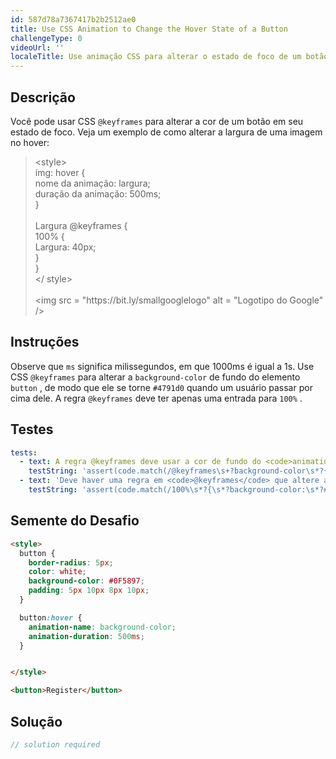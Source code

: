 ```yaml
---
id: 587d78a7367417b2b2512ae0
title: Use CSS Animation to Change the Hover State of a Button
challengeType: 0
videoUrl: ''
localeTitle: Use animação CSS para alterar o estado de foco de um botão
---
```


## Descrição
<section id="description"> Você pode usar CSS <code>@keyframes</code> para alterar a cor de um botão em seu estado de foco. Veja um exemplo de como alterar a largura de uma imagem no hover: <blockquote> &lt;style&gt; <br> img: hover { <br> nome da animação: largura; <br> duração da animação: 500ms; <br> } <br><br> Largura @keyframes { <br> 100% { <br> Largura: 40px; <br> } <br> } <br> &lt;/ style&gt; <br><br> &lt;img src = &quot;https://bit.ly/smallgooglelogo&quot; alt = &quot;Logotipo do Google&quot; /&gt; </blockquote></section>

## Instruções
<section id="instructions"> Observe que <code>ms</code> significa milissegundos, em que 1000ms é igual a 1s. Use CSS <code>@keyframes</code> para alterar a <code>background-color</code> de fundo do elemento <code>button</code> , de modo que ele se torne <code>#4791d0</code> quando um usuário passar por cima dele. A regra <code>@keyframes</code> deve ter apenas uma entrada para <code>100%</code> . </section>

## Testes
<section id='tests'>

```yml
tests:
  - text: A regra @keyframes deve usar a cor de fundo do <code>animation-name</code> da <code>animation-name</code> .
    testString: 'assert(code.match(/@keyframes\s+?background-color\s*?{/g), "The @keyframes rule should use the <code>animation-name</code> background-color.");'
  - text: 'Deve haver uma regra em <code>@keyframes</code> que altere a <code>background-color</code> para <code>#4791d0</code> a 100%.'
    testString: 'assert(code.match(/100%\s*?{\s*?background-color:\s*?#4791d0;\s*?}/gi), "There should be one rule under <code>@keyframes</code> that changes the <code>background-color</code> to <code>#4791d0</code> at 100%.");'

```

</section>

## Semente do Desafio
<section id='challengeSeed'>

<div id='html-seed'>

```html
<style>
  button {
    border-radius: 5px;
    color: white;
    background-color: #0F5897;
    padding: 5px 10px 8px 10px;
  }

  button:hover {
    animation-name: background-color;
    animation-duration: 500ms;
  }


</style>

<button>Register</button>

```

</div>



</section>

## Solução
<section id='solution'>

```js
// solution required
```
</section>

